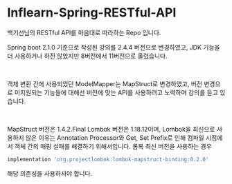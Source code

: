 # Inflearn-Spring-RESTful-API
백기선님의 RESTful API를 마음대로 따라하는 Repo 입니다.

Spring boot 2.1.0 기준으로 작성된 강의를 2.4.4 버전으로 변경하였고, JDK 기능을 더 사용하거나 하진 않았지만 8버전에서 11버전으로 올렸습니다.  <br/>

 <br/>

객체 변환 간에 사용되었던 ModelMapper는 MapStruct로 변경하였고, 버전 변경으로 미지원되는 기능들에 대해선 버전에 맞는 API를 사용하려고 노력하며 강의를 듣고 있습니다.  <br/>

 <br/>

MapStruct 버전은 1.4.2.Final Lombok 버전은 1.18.12이며, Lombok을 최신으로 사용하지 않은 이유는 Annotation Processor와 Get, Set Prefix로 인해 컴파일 시점에서 객체 간의 매핑 실패를
해결하기 위해서입니다. 롬복 최신 버전을 사용하는 경우 <br/>

```groovy
implementation 'org.projectlombok:lombok-mapstruct-binding:0.2.0' 
```

해당 의존성을 사용하셔야 합니다.
